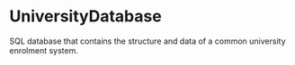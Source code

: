 # UniversityDatabase
SQL database that contains the structure and data of a common university enrolment system.
